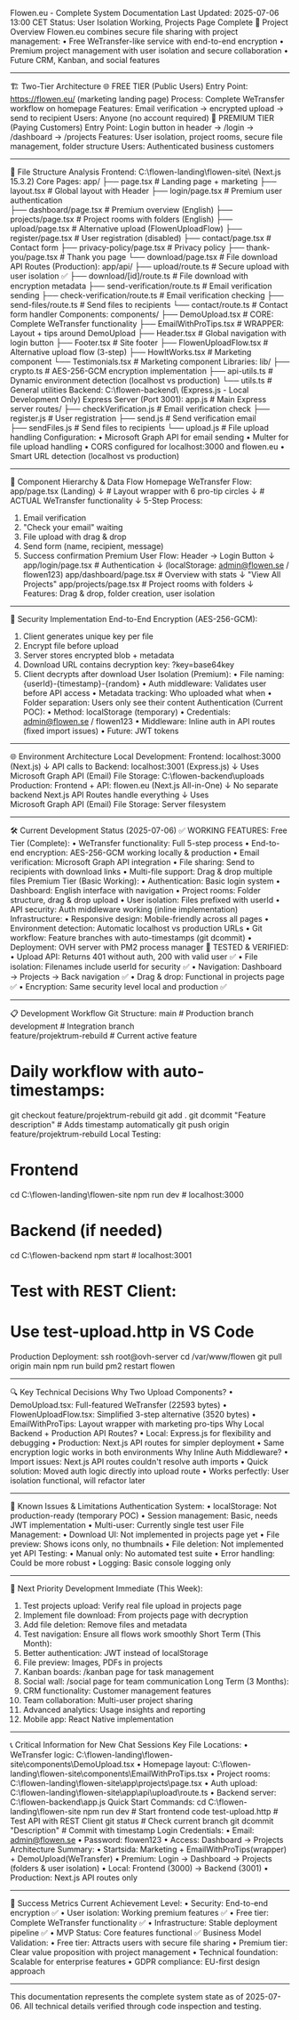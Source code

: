 Flowen.eu - Complete System Documentation
Last Updated: 2025-07-06 13:00 CET Status: User Isolation Working, Projects Page Complete
🎯 Project Overview
Flowen.eu combines secure file sharing with project management:
•	Free WeTransfer-like service with end-to-end encryption
•	Premium project management with user isolation and secure collaboration
•	Future CRM, Kanban, and social features
________________________________________
🏗️ Two-Tier Architecture
🌐 FREE TIER (Public Users)
Entry Point: https://flowen.eu/ (marketing landing page) Process: Complete WeTransfer workflow on homepage Features: Email verification → encrypted upload → send to recipient Users: Anyone (no account required)
🔐 PREMIUM TIER (Paying Customers)
Entry Point: Login button in header → /login → /dashboard → /projects Features: User isolation, project rooms, secure file management, folder structure Users: Authenticated business customers
________________________________________
📁 File Structure Analysis
Frontend: C:\flowen-landing\flowen-site\ (Next.js 15.3.2)
Core Pages:
app/
├── page.tsx                    # Landing page + marketing
├── layout.tsx                  # Global layout with Header
├── login/page.tsx              # Premium user authentication  
├── dashboard/page.tsx          # Premium overview (English)
├── projects/page.tsx           # Project rooms with folders (English)
├── upload/page.tsx             # Alternative upload (FlowenUploadFlow)
├── register/page.tsx           # User registration (disabled)
├── contact/page.tsx            # Contact form
├── privacy-policy/page.tsx     # Privacy policy
├── thank-you/page.tsx          # Thank you page
└── download/page.tsx           # File download
API Routes (Production):
app/api/
├── upload/route.ts             # Secure upload with user isolation ✅
├── download/[id]/route.ts      # File download with encryption metadata
├── send-verification/route.ts  # Email verification sending
├── check-verification/route.ts # Email verification checking
├── send-files/route.ts         # Send files to recipients
└── contact/route.ts            # Contact form handler
Components:
components/
├── DemoUpload.tsx              # CORE: Complete WeTransfer functionality
├── EmailWithProTips.tsx        # WRAPPER: Layout + tips around DemoUpload
├── Header.tsx                  # Global navigation with login button
├── Footer.tsx                  # Site footer
├── FlowenUploadFlow.tsx        # Alternative upload flow (3-step)
├── HowItWorks.tsx              # Marketing component
└── Testimonials.tsx            # Marketing component
Libraries:
lib/
├── crypto.ts                   # AES-256-GCM encryption implementation
├── api-utils.ts                # Dynamic environment detection (localhost vs production)
└── utils.ts                    # General utilities
Backend: C:\flowen-backend\ (Express.js - Local Development Only)
Express Server (Port 3001):
app.js                          # Main Express server
routes/
├── checkVerification.js        # Email verification check
├── register.js                 # User registration
├── send.js                     # Send verification email  
├── sendFiles.js                # Send files to recipients
└── upload.js                   # File upload handling
Configuration:
•	Microsoft Graph API for email sending
•	Multer for file upload handling
•	CORS configured for localhost:3000 and flowen.eu
•	Smart URL detection (localhost vs production)
________________________________________
🔗 Component Hierarchy & Data Flow
Homepage WeTransfer Flow:
app/page.tsx (Landing)
    ↓
<EmailWithProTips />                    # Layout wrapper with 6 pro-tip circles
    ↓ 
<DemoUpload />                          # ACTUAL WeTransfer functionality
    ↓
5-Step Process:
1. Email verification
2. "Check your email" waiting
3. File upload with drag & drop
4. Send form (name, recipient, message)
5. Success confirmation
Premium User Flow:
Header → Login Button
    ↓
app/login/page.tsx                      # Authentication
    ↓ (localStorage: admin@flowen.se / flowen123)
app/dashboard/page.tsx                  # Overview with stats
    ↓ "View All Projects"
app/projects/page.tsx                   # Project rooms with folders
    ↓
Features: Drag & drop, folder creation, user isolation
________________________________________
🔐 Security Implementation
End-to-End Encryption (AES-256-GCM):
1.	Client generates unique key per file
2.	Encrypt file before upload
3.	Server stores encrypted blob + metadata
4.	Download URL contains decryption key: ?key=base64key
5.	Client decrypts after download
User Isolation (Premium):
•	File naming: {userId}-{timestamp}-{random}
•	Auth middleware: Validates user before API access
•	Metadata tracking: Who uploaded what when
•	Folder separation: Users only see their content
Authentication (Current POC):
•	Method: localStorage (temporary)
•	Credentials: admin@flowen.se / flowen123
•	Middleware: Inline auth in API routes (fixed import issues)
•	Future: JWT tokens
________________________________________
🌐 Environment Architecture
Local Development:
Frontend: localhost:3000 (Next.js)
    ↓ API calls to
Backend: localhost:3001 (Express.js)
    ↓ Uses
Microsoft Graph API (Email)
File Storage: C:\flowen-backend\uploads\
Production:
Frontend + API: flowen.eu (Next.js All-in-One)
    ↓ No separate backend
Next.js API Routes handle everything
    ↓ Uses  
Microsoft Graph API (Email)
File Storage: Server filesystem
________________________________________
🛠️ Current Development Status (2025-07-06)
✅ WORKING FEATURES:
Free Tier (Complete):
•	WeTransfer functionality: Full 5-step process
•	End-to-end encryption: AES-256-GCM working locally & production
•	Email verification: Microsoft Graph API integration
•	File sharing: Send to recipients with download links
•	Multi-file support: Drag & drop multiple files
Premium Tier (Basic Working):
•	Authentication: Basic login system
•	Dashboard: English interface with navigation
•	Project rooms: Folder structure, drag & drop upload
•	User isolation: Files prefixed with userId
•	API security: Auth middleware working (inline implementation)
Infrastructure:
•	Responsive design: Mobile-friendly across all pages
•	Environment detection: Automatic localhost vs production URLs
•	Git workflow: Feature branches with auto-timestamps (git dcommit)
•	Deployment: OVH server with PM2 process manager
🔧 TESTED & VERIFIED:
•	Upload API: Returns 401 without auth, 200 with valid user ✅
•	File isolation: Filenames include userId for security ✅
•	Navigation: Dashboard → Projects → Back navigation ✅
•	Drag & drop: Functional in projects page ✅
•	Encryption: Same security level local and production ✅
________________________________________
📋 Development Workflow
Git Structure:
main                           # Production branch
development                    # Integration branch  
feature/projektrum-rebuild     # Current active feature

# Daily workflow with auto-timestamps:
git checkout feature/projektrum-rebuild
git add .
git dcommit "Feature description"    # Adds timestamp automatically
git push origin feature/projektrum-rebuild
Local Testing:
# Frontend
cd C:\flowen-landing\flowen-site
npm run dev                    # localhost:3000

# Backend (if needed)
cd C:\flowen-backend
npm start                      # localhost:3001

# Test with REST Client:
# Use test-upload.http in VS Code
Production Deployment:
ssh root@ovh-server
cd /var/www/flowen
git pull origin main
npm run build
pm2 restart flowen
________________________________________
🔍 Key Technical Decisions
Why Two Upload Components?
•	DemoUpload.tsx: Full-featured WeTransfer (22593 bytes)
•	FlowenUploadFlow.tsx: Simplified 3-step alternative (3520 bytes)
•	EmailWithProTips: Layout wrapper with marketing pro-tips
Why Local Backend + Production API Routes?
•	Local: Express.js for flexibility and debugging
•	Production: Next.js API routes for simpler deployment
•	Same encryption logic works in both environments
Why Inline Auth Middleware?
•	Import issues: Next.js API routes couldn't resolve auth imports
•	Quick solution: Moved auth logic directly into upload route
•	Works perfectly: User isolation functional, will refactor later
________________________________________
🚨 Known Issues & Limitations
Authentication System:
•	localStorage: Not production-ready (temporary POC)
•	Session management: Basic, needs JWT implementation
•	Multi-user: Currently single test user
File Management:
•	Download UI: Not implemented in projects page yet
•	File preview: Shows icons only, no thumbnails
•	File deletion: Not implemented yet
API Testing:
•	Manual only: No automated test suite
•	Error handling: Could be more robust
•	Logging: Basic console logging only
________________________________________
🎯 Next Priority Development
Immediate (This Week):
1.	Test projects upload: Verify real file upload in projects page
2.	Implement file download: From projects page with decryption
3.	Add file deletion: Remove files and metadata
4.	Test navigation: Ensure all flows work smoothly
Short Term (This Month):
1.	Better authentication: JWT instead of localStorage
2.	File preview: Images, PDFs in projects
3.	Kanban boards: /kanban page for task management
4.	Social wall: /social page for team communication
Long Term (3 Months):
1.	CRM functionality: Customer management features
2.	Team collaboration: Multi-user project sharing
3.	Advanced analytics: Usage insights and reporting
4.	Mobile app: React Native implementation
________________________________________
📞 Critical Information for New Chat Sessions
Key File Locations:
•	WeTransfer logic: C:\flowen-landing\flowen-site\components\DemoUpload.tsx
•	Homepage layout: C:\flowen-landing\flowen-site\components\EmailWithProTips.tsx
•	Project rooms: C:\flowen-landing\flowen-site\app\projects\page.tsx
•	Auth upload: C:\flowen-landing\flowen-site\app\api\upload\route.ts
•	Backend server: C:\flowen-backend\app.js
Quick Start Commands:
cd C:\flowen-landing\flowen-site
npm run dev                           # Start frontend
code test-upload.http                 # Test API with REST Client
git status                            # Check current branch
git dcommit "Description"             # Commit with timestamp
Login Credentials:
•	Email: admin@flowen.se
•	Password: flowen123
•	Access: Dashboard → Projects
Architecture Summary:
•	Startsida: Marketing + EmailWithProTips(wrapper) + DemoUpload(WeTransfer)
•	Premium: Login → Dashboard → Projects (folders & user isolation)
•	Local: Frontend (3000) → Backend (3001)
•	Production: Next.js API routes only
________________________________________
🎉 Success Metrics
Current Achievement Level:
•	Security: End-to-end encryption ✅
•	User isolation: Working premium features ✅
•	Free tier: Complete WeTransfer functionality ✅
•	Infrastructure: Stable deployment pipeline ✅
•	MVP Status: Core features functional ✅
Business Model Validation:
•	Free tier: Attracts users with secure file sharing
•	Premium tier: Clear value proposition with project management
•	Technical foundation: Scalable for enterprise features
•	GDPR compliance: EU-first design approach
________________________________________
This documentation represents the complete system state as of 2025-07-06. All technical details verified through code inspection and testing.
